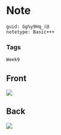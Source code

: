 # Note
```
guid: Gg%y9Hq_(@
notetype: Basic+++
```

### Tags
```
Week9
```

## Front
<img src="paste-fecf3f81ed042da414d1b6d5b4e2414a48ebbd9a.jpg">

## Back
<img src="paste-e0aff5267534e286b1bcb17878194542d58c463e.jpg">

